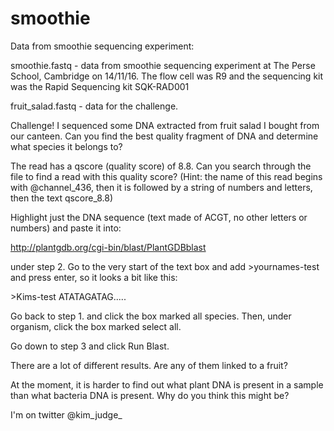 # smoothie
Data from smoothie sequencing experiment:

smoothie.fastq - data from smoothie sequencing experiment at The Perse School, Cambridge on 14/11/16. The flow cell was R9 and the sequencing kit was the Rapid Sequencing kit SQK-RAD001 

fruit_salad.fastq - data for the challenge.

Challenge! I sequenced some DNA extracted from fruit salad I bought from our canteen. Can you find the best quality fragment of DNA and determine what species it belongs to? 

The read has a qscore (quality score) of 8.8. Can you search through the file to find a read with this quality score? 
(Hint: the name of this read begins with @channel_436, then it is followed by a string of numbers and letters, then the text qscore_8.8)

Highlight just the DNA sequence (text made of ACGT, no other letters or numbers) and paste it into:

http://plantgdb.org/cgi-bin/blast/PlantGDBblast

under step 2. Go to the very start of the text box and add >yournames-test and press enter, so it looks a bit like this:

\>Kims-test
ATATAGATAG.....

Go back to step 1. and click the box marked all species. Then, under organism, click the box marked select all. 

Go down to step 3 and click Run Blast. 

There are a lot of different results. Are any of them linked to a fruit? 

At the moment, it is harder to find out what plant DNA is present in a sample than what bacteria DNA is present. Why do you think this might be? 

I'm on twitter @kim_judge_


